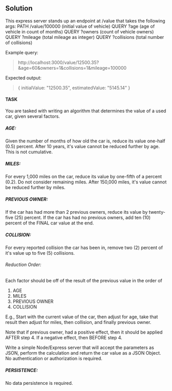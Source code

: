 ## Solution
This express server stands up an endpoint at /value that takes the following args:
PATH /value/100000 (initial value of vehicle)
QUERY ?age (age of vehicle in count of months)
QUERY ?owners (count of vehicle owners)
QUERY ?mileage (total mileage as integer)
QUERY ?collisions (total number of collisions)

Example query:
> http://localhost:3000/value/12500.35?&age=60&owners=1&collisions=1&mileage=100000

Expected output:
> {
initialValue: "12500.35",
estimatedValue: "5145.14"
}

#### TASK
You are tasked with writing an algorithm that determines the value of a used car, given several factors.

##### AGE:
Given the number of months of how old the car is, reduce its value one-half (0.5) percent.
After 10 years, it's value cannot be reduced further by age. This is not cumulative.

##### MILES:
For every 1,000 miles on the car, reduce its value by one-fifth of a percent (0.2). Do not consider remaining miles. After 150,000 miles, it's value cannot be reduced further by miles.

##### PREVIOUS OWNER:

If the car has had more than 2 previous owners, reduce its value by twenty-five (25) percent. If the car has had no previous owners, add ten (10) percent of the FINAL car value at the end.

##### COLLISION:
For every reported collision the car has been in, remove two (2) percent of it's value up to five (5) collisions.

###### Reduction Order:
Each factor should be off of the result of the previous value in the order of
1. AGE
2. MILES
3. PREVIOUS OWNER
4. COLLISION

E.g., Start with the current value of the car, then adjust for age, take that result then adjust for miles, then collision, and finally previous owner.

Note that if previous owner, had a positive effect, then it should be applied AFTER step 4. If a negative effect, then BEFORE step 4.

Write a simple Node/Express server that will accept the parameters as JSON, perform the calculation and return the car value as a JSON Object. No authentication or authorization is required.

##### PERSISTENCE:
No data persistence is required.
